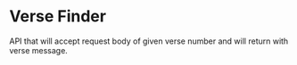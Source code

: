 # Verse Finder
API that will accept request body of given verse number and will return with verse message.
